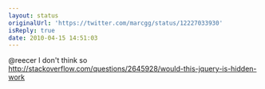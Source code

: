 ```yaml
---
layout: status
originalUrl: 'https://twitter.com/marcgg/status/12227033930'
isReply: true
date: 2010-04-15 14:51:03
---
```


@reecer I don't think so http://stackoverflow.com/questions/2645928/would-this-jquery-is-hidden-work
